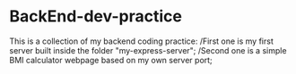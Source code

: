 # BackEnd-dev-practice
This is a collection of my backend coding practice:
/First one is my first server built inside the folder "my-express-server";
/Second one is a simple BMI calculator webpage based on my own server port;

